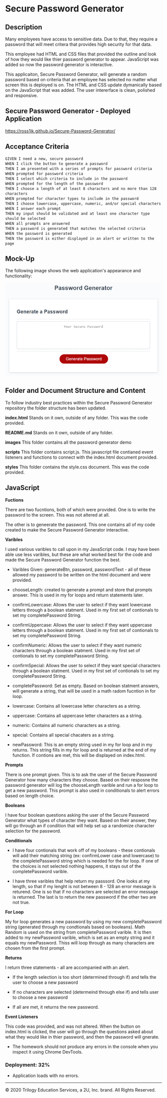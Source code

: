 # Secure Password Generator

## Description

Many employees have access to sensitive data. Due to that, they require a password that will meet critera that provides high security for that data. 

This employee had HTML and CSS files that provided the outline and look of how they would like thier password generator to appear. JavaScript was added so now the password generator is interactive. 

This applicaiton, Secure Password Generator, will generate a random password based on criteria that an employee has selected no matter what screen this is deployed is on. The HTML and CSS update dymanically based on the JavaScript that was added. The user intererface is clean, polished and responsive. 

## Secure Password Generator - Deployed Application

https://ross1jk.github.io/Secure-Password-Generator/ 


## Acceptance Criteria

```
GIVEN I need a new, secure password
WHEN I click the button to generate a password
THEN I am presented with a series of prompts for password criteria
WHEN prompted for password criteria
THEN I select which criteria to include in the password
WHEN prompted for the length of the password
THEN I choose a length of at least 8 characters and no more than 128 characters
WHEN prompted for character types to include in the password
THEN I choose lowercase, uppercase, numeric, and/or special characters
WHEN I answer each prompt
THEN my input should be validated and at least one character type should be selected
WHEN all prompts are answered
THEN a password is generated that matches the selected criteria
WHEN the password is generated
THEN the password is either displayed in an alert or written to the page
```

## Mock-Up

The following image shows the web application's appearance and functionality:

![password generator demo](./images/03-javascript-homework-demo.png)

## Folder and Document Structure and Content 
To follow industry best practices within the Secure Password Generator repository the folder structure has been updated.

  **index.html** 
  Stands on it own, outside of any folder. This was the code provided. 
  
  **README.md** 
  Stands on it own, outside of any folder.
  
  **images** 
  This folder contains all the password generator demo

  **scripts**
  This folder contains script.js. This javascript file contianed event listeners and functions to connect with the index.html document provided. 

  **styles** 
  This folder contains the style.css document. This was the code provided.


## JavaScript 

**Fuctions**

There are two fucntions, both of which were provided. One is to write the password to the screen. This was not altered at all. 

The other is to geneerate the password. This one contains all of my code created to make the Secure Password Generator interactive. 

**Varibles**

I used various varibles to call upon in my JavaScript code. I may have been able use less varibles, but these are what worked best for the code and made the Secure Password Generator function the best.

* Varibles Given: generateBtn, password, passwordText - all of these allowed my password to be written on the html document and were provided. 

* chooseLength: created to generate a prompt and store that prompts answer. This is used in my for loops and return statements later. 

* confirmLowercase: Allows the user to select if they want lowercase letters through a boolean statment. Used in my first set of contionals to set my completePassword String. 

* confirmUppercase: Allows the user to select if they want uppercase letters through a boolean statment. Used in my first set of contionals to set my completePassword String. 

* confirmNumeric: Allows the user to select if they want numeric characters through a boolean statment. Used in my first set of contionals to set my completePassword String. 

* confirmSpecial: Allows the user to select if they want special characters through a boolean statment. Used in my first set of contionals to set my completePassword String. 

* completePassword: Set as empty. Based on boolean statment answers, will generate a string, that will be used in a math radom fucntion in for loop. 

* lowercase: Contains all lowercase letter characters as a string. 

* uppercase: Contains all uppercase letter characters as a string. 

* numeric: Contains all numeric characters as a string. 

* special: Contains all special chacaters as a string. 

* newPassword: This is an empty string used in my for loop and in my returns. This string fills in my for loop and is returned at the end of my function. If contions are met, this will be displayed on index.html. 

**Prompts**

There is one prompt given. This is to ask the user of the Secure Password Generator how many characters they choose. Based on their resposne the password generator will log the chooseLength varible and run a for loop to get a new password. This prompt is also used in conditionals to alert errors based on length choice. 

**Booleans**

I have four boolean questions asking the user of the Secure Password Generator what types of character they want. Based on their answer, they will go through an if condition that will help set up a randomize character selection for the password. 

**Conditionals**

* I have four contionals that work off of my booleans - these contionals will add their matching string (ex: confirmLower case and lowercase) to the completePassword string which is needed for the for loop. If one of the choices is not selected nothing happens, it stays out of the completePassword varible.

* I have three varibles that help return my passsord. One looks at my length, so that if my lenght is not between 8 - 128 an error message is returend. One is so that if no characters are selected an error message is returned. The last is to return the new password if the other two are not true. 

**For Loop**

My for loop generates a new password by using my new completePassword string (generated through my condtionals based on booleans). Math Random is used on the string from completePassword varible. It is then added to my newPassword varible, which is set as an empty string and it equals my newPassword. Thiss will loop through as many characters are chosen from the first prompt.

**Returns**

I return three statements - all are accompanied with an alert.

* If the length selection is too short (determined through if) and tells the user to choose a new password 

* If no characters are selected (determeind through else if) and tells user to choose a new password 

* If all are met, it returns the new password. 

**Event Listeners**

This code was provided, and was not altered. When the button on index.html is clicked, the user will go through the questions asked about what they would like in thier password, and then the password will gnerate. 


  * The homework should not produce any errors in the console when you inspect it using Chrome DevTools.

### Deployment: 32%


* Application loads with no errors.


- - -
© 2020 Trilogy Education Services, a 2U, Inc. brand. All Rights Reserved.
